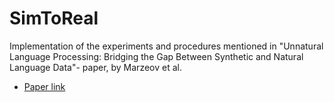 # SimToReal
Implementation of the experiments and procedures mentioned in "Unnatural Language Processing: Bridging the Gap Between Synthetic and Natural Language Data"- paper, by Marzeov et al.
 - [Paper link](https://arxiv.org/pdf/2004.13645.pdf)
